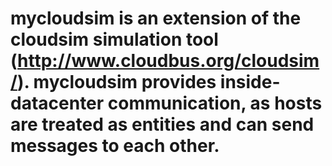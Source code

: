 # mycloudsim is an extension of the cloudsim simulation tool (http://www.cloudbus.org/cloudsim/). mycloudsim provides inside-datacenter communication, as hosts are treated as entities and can send messages to each other. 
